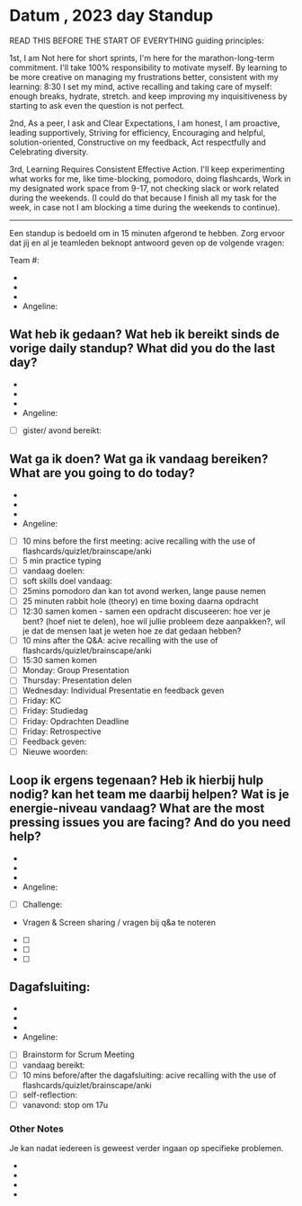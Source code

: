# Datum , 2023 day Standup

READ THIS BEFORE THE START OF EVERYTHING
guiding principles:

1st, I am Not here for short sprints, I'm here for the marathon-long-term commitment. I'll take 100% responsibility to motivate myself. By learning to be more creative on managing my frustrations better, consistent with my learning: 8:30 I set my mind, active recalling and taking care of myself: enough breaks, hydrate, stretch. and keep improving my inquisitiveness by starting to ask even the question is not perfect.

2nd, As a peer, I ask and Clear Expectations, I am honest, I am proactive, leading supportively, Striving for efficiency, Encouraging and helpful, solution-oriented, Constructive on my feedback, Act respectfully and Celebrating diversity.

3rd, Learning Requires Consistent Effective Action. I'll keep experimenting what works for me, like time-blocking, pomodoro, doing flashcards, Work in my designated work space from 9-17, not checking slack or work related during the weekends. (I could do that because I finish all my task for the week, in case not I am blocking a time during the weekends to continue).

---

Een standup is bedoeld om in 15 minuten afgerond te hebben. Zorg ervoor dat jij en al je teamleden beknopt antwoord geven op de volgende vragen:

Team #:

-
-
-
- Angeline:

## Wat heb ik gedaan? Wat heb ik bereikt sinds de vorige daily standup? What did you do the last day?

-
-
-
- Angeline:
- [ ] gister/ avond bereikt:

## Wat ga ik doen? Wat ga ik vandaag bereiken? What are you going to do today?

-
-
-
- Angeline:
- [ ] 10 mins before the first meeting: acive recalling with the use of flashcards/quizlet/brainscape/anki
- [ ] 5 min practice typing
- [ ] vandaag doelen:
- [ ] soft skills doel vandaag:
- [ ] 25mins pomodoro dan kan tot avond werken, lange pause nemen
- [ ] 25 minuten rabbit hole (theory) en time boxing daarna opdracht
- [ ] 12:30 samen komen - samen een opdracht discuseeren: hoe ver je bent? (hoef niet te delen), hoe wil jullie probleem deze aanpakken?, wil je dat de mensen laat je weten hoe ze dat gedaan hebben?
- [ ] 10 mins after the Q&A: acive recalling with the use of flashcards/quizlet/brainscape/anki
- [ ] 15:30 samen komen
- [ ] Monday: Group Presentation
- [ ] Thursday: Presentation delen
- [ ] Wednesday: Individual Presentatie en feedback geven
- [ ] Friday: KC
- [ ] Friday: Studiedag
- [ ] Friday: Opdrachten Deadline
- [ ] Friday: Retrospective
- [ ] Feedback geven:
- [ ] Nieuwe woorden:

## Loop ik ergens tegenaan? Heb ik hierbij hulp nodig? kan het team me daarbij helpen? Wat is je energie-niveau vandaag? What are the most pressing issues you are facing? And do you need help?

-
-
-
- Angeline:
- [ ] Challenge:
- Vragen & Screen sharing / vragen bij q&a te noteren
- [ ]
- [ ]
- [ ]

## Dagafsluiting:

-
-
-
- Angeline:
- [ ] Brainstorm for Scrum Meeting
- [ ] vandaag bereikt:
- [ ] 10 mins before/after the dagafsluiting: acive recalling with the use of flashcards/quizlet/brainscape/anki
- [ ] self-reflection:
- [ ] vanavond: stop om 17u

### Other Notes

Je kan nadat iedereen is geweest verder ingaan op specifieke problemen.

-
-
-
-
